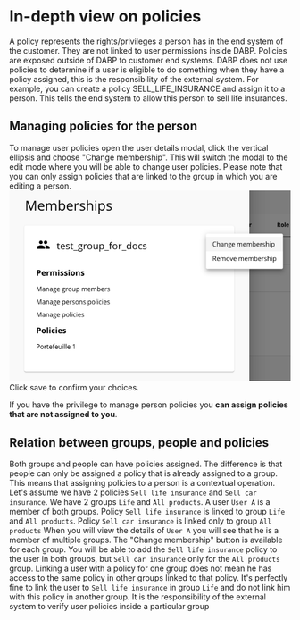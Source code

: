 # In-depth view on policies
A policy represents the rights/privileges a person has in the end system of the customer. They are not linked to user permissions inside DABP.
Policies are exposed outside of DABP to customer end systems.
DABP does not use policies to determine if a user is eligible to do something when they have a policy assigned, this is the responsibility of the external system.
For example, you can create a policy SELL_LIFE_INSURANCE and assign it to a person. This tells the end system to allow this person to sell life insurances.

## Managing policies for the person
To manage user policies open the user details modal, click the vertical ellipsis and choose "Change membership".
This will switch the modal to the edit mode where you will be able to change user policies.
Please note that you can only assign policies that are linked to the group in which you are editing a person.
![edit person dialog](../img/edit-person.png)
Click save to confirm your choices.

If you have the privilege to manage person policies you **can assign policies that are not assigned to you**.

## Relation between groups, people and policies
Both groups and people can have policies assigned. The difference is that people can only be assigned a policy that is already assigned to a group.
This means that assigning policies to a person is a contextual operation.
Let's assume we have 2 policies `Sell life insurance` and `Sell car insurance`. We have 2 groups `Life` and `All products`.
A user `User A` is a member of both groups. Policy `Sell life insurance` is linked to group `Life` and `All products`.
Policy `Sell car insurance` is linked only to group `All products`
When you will view the details of `User A` you will see that he is a member of multiple groups.
The "Change membership" button is available for each group. You will be able to add the `Sell life insurance` policy to the user in both groups, but `Sell car insurance` only for the `All products` group.
Linking a user with a policy for one group does not mean he has access to the same policy in other groups linked to that policy.
It's perfectly fine to link the user to `Sell life insurance` in group `Life` and do not link him with this policy in another group.
It is the responsibility of the external system to verify user policies inside a particular group
